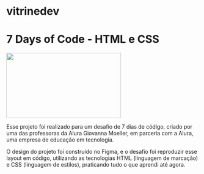 # vitrinedev
# 7 Days of Code - HTML e CSS

<img src="https://ayltoninacio.com.br/img/p/32w750.jpg" width="300" height="170"/>

Esse projeto foi realizado para um desafio de 7 dias de código, criado por uma das professoras da Alura Giovanna Moeller, em parceria com a Alura, uma empresa de educação em tecnologia.

O design do projeto foi construído no Figma, e o desafio foi reproduzir esse layout em código, utilizando as tecnologias HTML (linguagem de marcação) e CSS (linguagem de estilos), praticando tudo o que aprendi até agora.
